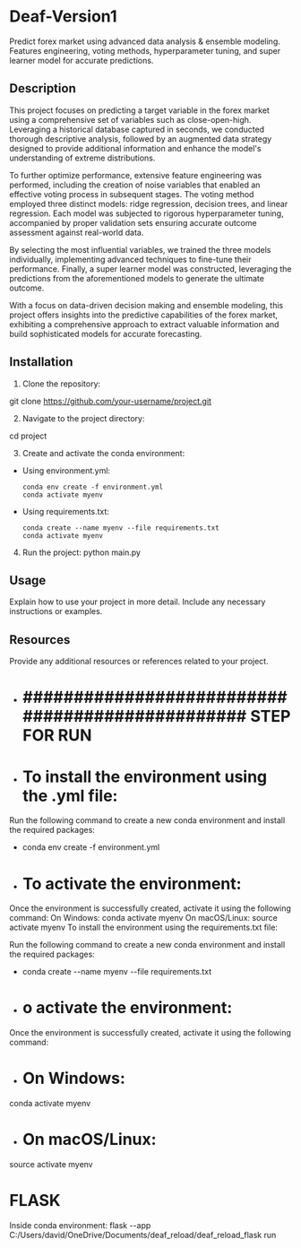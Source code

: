 # Deaf-Version1
Predict forex market using advanced data analysis &amp; ensemble modeling. Features engineering, voting methods, hyperparameter tuning, and super learner model for accurate predictions.

## Description
This project focuses on predicting a target variable in the forex market using a comprehensive set of variables such as close-open-high. Leveraging a historical database captured in seconds, we conducted thorough descriptive analysis, followed by an augmented data strategy designed to provide additional information and enhance the model's understanding of extreme distributions.

To further optimize performance, extensive feature engineering was performed, including the creation of noise variables that enabled an effective voting process in subsequent stages. The voting method employed three distinct models: ridge regression, decision trees, and linear regression. Each model was subjected to rigorous hyperparameter tuning, accompanied by proper validation sets ensuring accurate outcome assessment against real-world data.

By selecting the most influential variables, we trained the three models individually, implementing advanced techniques to fine-tune their performance. Finally, a super learner model was constructed, leveraging the predictions from the aforementioned models to generate the ultimate outcome.

With a focus on data-driven decision making and ensemble modeling, this project offers insights into the predictive capabilities of the forex market, exhibiting a comprehensive approach to extract valuable information and build sophisticated models for accurate forecasting.

## Installation

1. Clone the repository:

git clone https://github.com/your-username/project.git


2. Navigate to the project directory:

cd project


3. Create and activate the conda environment:
- Using environment.yml:
  ```
  conda env create -f environment.yml
  conda activate myenv
  ```
- Using requirements.txt:
  ```
  conda create --name myenv --file requirements.txt
  conda activate myenv
  ```

4. Run the project:
python main.py


## Usage

Explain how to use your project in more detail. Include any necessary instructions or examples.

## Resources

Provide any additional resources or references related to your project.

- # ################################################ STEP FOR RUN #####################################

- # To install the environment using the .yml file:

Run the following command to create a new conda environment and install the required packages:

- conda env create -f environment.yml

- # To activate the environment:

Once the environment is successfully created, activate it using the following command:
On Windows: conda activate myenv
On macOS/Linux: source activate myenv
To install the environment using the requirements.txt file:

Run the following command to create a new conda environment and install the required packages:

- conda create --name myenv --file requirements.txt

- # o activate the environment:

Once the environment is successfully created, activate it using the following command:
- # On Windows: 
conda activate myenv

- # On macOS/Linux: 
source activate myenv

# FLASK
Inside conda environment:
flask --app C:/Users/david/OneDrive/Documents/deaf_reload/deaf_reload_flask run



